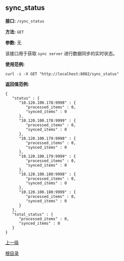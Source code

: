## sync_status ##

**接口:** `/sync_status`

**方法:** `GET`

**参数:** 无

该接口用于获取 `sync server` 进行数据同步的实时状态。

**使用范例:**

    curl -i -X GET "http://localhost:8082/sync_status"

**返回值范例:**

	{
	   "status" : {
	      "10.120.100.178:9998" : {
	         "processed_items" : 0,
	         "synced_items" : 0
	      },
	      "10.120.100.178:9999" : {
	         "processed_items" : 0,
	         "synced_items" : 0
	      },
	      "10.120.100.179:9998" : {
	         "processed_items" : 0,
	         "synced_items" : 0
	      },
	      "10.120.100.179:9999" : {
	         "processed_items" : 0,
	         "synced_items" : 0
	      },
	      "10.120.100.180:9998" : {
	         "processed_items" : 0,
	         "synced_items" : 0
	      },
	      "10.120.100.180:9999" : {
	         "processed_items" : 0,
	         "synced_items" : 0
	      }
	   },
	   "total_status" : {
	      "processed_items" : 0,
	      "synced_items" : 0
	   }
	}
[上一级](../ha.md)

[根目录](../../index.md)